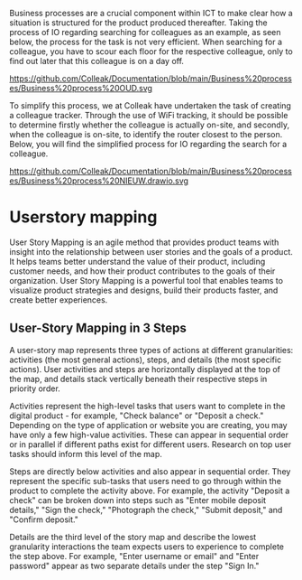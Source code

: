 Business processes are a crucial component within ICT to make clear how a situation is structured for the product produced thereafter. Taking the process of IO regarding searching for colleagues as an example, as seen below, the process for the task is not very efficient. When searching for a colleague, you have to scour each floor for the respective colleague, only to find out later that this colleague is on a day off.

https://github.com/Colleak/Documentation/blob/main/Business%20processes/Business%20process%20OUD.svg

To simplify this process, we at Colleak have undertaken the task of creating a colleague tracker. Through the use of WiFi tracking, it should be possible to determine firstly whether the colleague is actually on-site, and secondly, when the colleague is on-site, to identify the router closest to the person. Below, you will find the simplified process for IO regarding the search for a colleague.

https://github.com/Colleak/Documentation/blob/main/Business%20processes/Business%20process%20NIEUW.drawio.svg


# Userstory mapping
User Story Mapping is an agile method that provides product teams with insight into the relationship between user stories and the goals of a product. It helps teams better understand the value of their product, including customer needs, and how their product contributes to the goals of their organization. User Story Mapping is a powerful tool that enables teams to visualize product strategies and designs, build their products faster, and create better experiences.

## User-Story Mapping in 3 Steps

A user-story map represents three types of actions at different granularities: activities (the most general actions), steps, and details (the most specific actions). User activities and steps are horizontally displayed at the top of the map, and details stack vertically beneath their respective steps in priority order.

Activities represent the high-level tasks that users want to complete in the digital product - for example, "Check balance" or "Deposit a check." Depending on the type of application or website you are creating, you may have only a few high-value activities. These can appear in sequential order or in parallel if different paths exist for different users. Research on top user tasks should inform this level of the map.

Steps are directly below activities and also appear in sequential order. They represent the specific sub-tasks that users need to go through within the product to complete the activity above. For example, the activity "Deposit a check" can be broken down into steps such as "Enter mobile deposit details," "Sign the check," "Photograph the check," "Submit deposit," and "Confirm deposit."

Details are the third level of the story map and describe the lowest granularity interactions the team expects users to experience to complete the step above. For example, "Enter username or email" and "Enter password" appear as two separate details under the step "Sign In."
